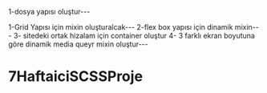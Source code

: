 
1-dosya yapısı oluştur---

1-Grid Yapısı için mixin oluşturalcak---
2-flex box yapısı için dinamik mixin---
3- sitedeki ortak hizalam için container oluştur
4- 3 farklı ekran boyutuna göre dinamik media queyr mixin oluştur---

# 7HaftaiciSCSSProje
